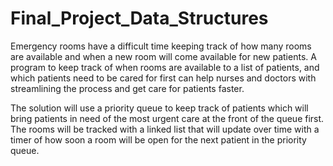 # Final_Project_Data_Structures

Emergency rooms have a difficult time keeping track of how many rooms are available and when a new room will come available for new patients. 
A program to keep track of when rooms are available to a list of patients, and which patients need to be cared for first can help nurses and doctors 
with streamlining the process and get care for patients faster.

The solution will use a priority queue to keep track of patients which will bring patients in need of the most urgent care at the front of the queue 
first. The rooms will be tracked with a linked list that will update over time with a timer of how soon a room will be open for the next patient in the 
priority queue.
